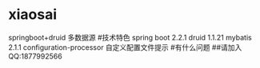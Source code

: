 # xiaosai
springboot+druid 多数据源
#技术特色
spring boot 2.2.1
druid 1.1.21
mybatis 2.1.1
configuration-processor 自定义配置文件提示
#有什么问题
##请加入QQ:1877992566

